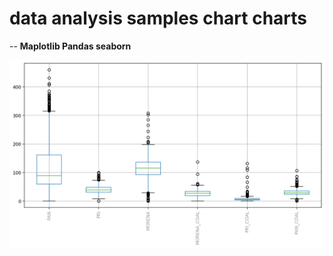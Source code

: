 # data analysis samples chart charts
--
**Maplotlib Pandas seaborn**

![alt text](https://raw.githubusercontent.com/bygregonline/data_analisys-/main/images/sample1.png)

